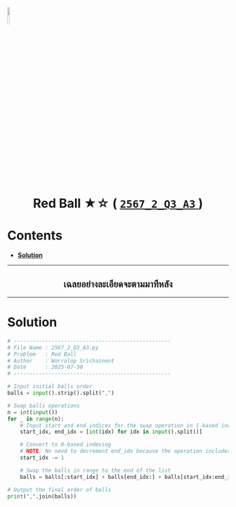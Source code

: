 <p align="left">
  <a href="../../README.md">
    <img src="../../../../Z99-OTHERS/00-common/00-back.png" style="width:10%">
  </a>
</p>

<div align="center">
  <h1>
    Red Ball ★☆ (
      <a href="https://drive.google.com/file/d/1xhNd3hF-0datqyz816erb_OIuLOHxJ79/view?usp=sharing">
        <code>2567_2_Q3_A3</code>
      </a>
    )
  </h1>
</div>

# Contents

-   [**Solution**](#solution)

---

<div align="center">
  <h2>เฉลยอย่างละเอียดจะตามมาทีหลัง</h2>
</div>

---

# Solution

```python
# --------------------------------------------------
# File Name : 2567_2_Q3_A3.py
# Problem   : Red Ball
# Author    : Worralop Srichainont
# Date      : 2025-07-30
# --------------------------------------------------

# Input initial balls order
balls = input().strip().split(",")

# Swap balls operations
n = int(input())
for _ in range(n):
    # Input start and end indices for the swap operation in 1-based indexing
    start_idx, end_idx = [int(idx) for idx in input().split()]

    # Convert to 0-based indexing
    # NOTE: No need to decrement end_idx because the operation includes the end index
    start_idx -= 1

    # Swap the balls in range to the end of the list
    balls = balls[:start_idx] + balls[end_idx:] + balls[start_idx:end_idx]

# Output the final order of balls
print(",".join(balls))
```
